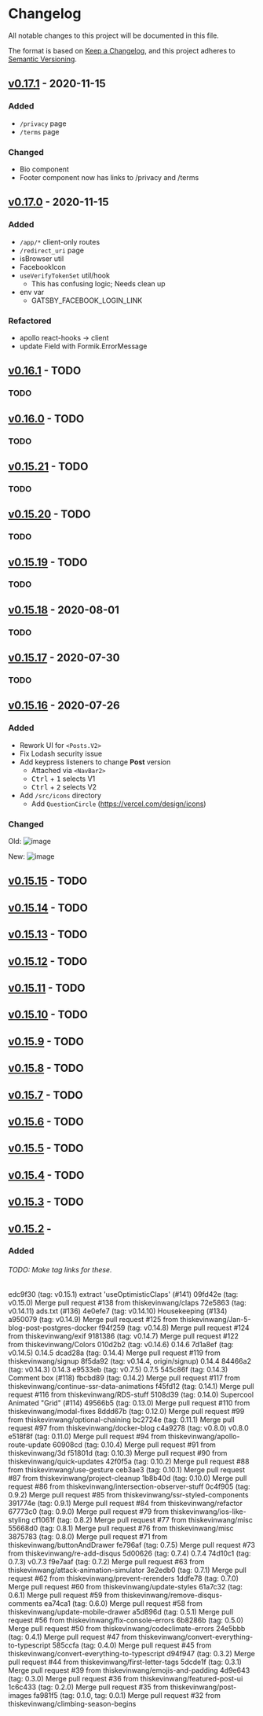 # Changelog

All notable changes to this project will be documented in this file.

The format is based on [Keep a Changelog](https://keepachangelog.com/en/1.0.0/),
and this project adheres to [Semantic Versioning](https://semver.org/spec/v2.0.0.html).

## [v0.17.1] - 2020-11-15

### Added

- `/privacy` page
- `/terms` page

### Changed

- Bio component
- Footer component now has links to /privacy and /terms

## [v0.17.0] - 2020-11-15

### Added

- `/app/*` client-only routes
- `/redirect_uri` page
- isBrowser util
- FacebookIcon
- `useVerifyTokenSet` util/hook
  - This has confusing logic; Needs clean up
- env var
  - GATSBY_FACEBOOK_LOGIN_LINK

### Refactored

- apollo react-hooks -> client
- update Field with Formik.ErrorMessage

## [v0.16.1] - TODO

### TODO

## [v0.16.0] - TODO

### TODO

## [v0.15.21] - TODO

### TODO

## [v0.15.20] - TODO

### TODO

## [v0.15.19] - TODO

### TODO

## [v0.15.18] - 2020-08-01

### TODO

## [v0.15.17] - 2020-07-30

### TODO

## [v0.15.16] - 2020-07-26

### Added

- Rework UI for `<Posts.V2>`
- Fix Lodash security issue
- Add keypress listeners to change **Post** version
  - Attached via `<NavBar2>`
  - <kbd>Ctrl</kbd> + <kbd>1</kbd> selects V1
  - <kbd>Ctrl</kbd> + <kbd>2</kbd> selects V2
- Add `/src/icons` directory
  - Add `QuestionCircle` (https://vercel.com/design/icons)

### Changed

Old:
![image](https://user-images.githubusercontent.com/26389321/88480118-0fd9ef80-cf22-11ea-9a18-3004ac2df095.png)

New:
![image](https://user-images.githubusercontent.com/26389321/88480049-a528b400-cf21-11ea-9ca0-f0b351902e95.png)

## [v0.15.15] - TODO

## [v0.15.14] - TODO

## [v0.15.13] - TODO

## [v0.15.12] - TODO

## [v0.15.11] - TODO

## [v0.15.10] - TODO

## [v0.15.9] - TODO

## [v0.15.8] - TODO

## [v0.15.7] - TODO

## [v0.15.6] - TODO

## [v0.15.5] - TODO

## [v0.15.4] - TODO

## [v0.15.3] - TODO

## [v0.15.2] -

### Added

[v0.17.1]: https://github.com/thiskevinwang/coffee-code-climb/compare/v0.17.0...v0.17.1
[v0.17.0]: https://github.com/thiskevinwang/coffee-code-climb/compare/v0.16.1...v0.17.0
[v0.16.1]: https://github.com/thiskevinwang/coffee-code-climb/compare/v0.16.0...v0.16.1
[v0.16.0]: https://github.com/thiskevinwang/coffee-code-climb/compare/v0.15.21...v0.16.0
[v0.15.21]: https://github.com/thiskevinwang/coffee-code-climb/compare/v0.15.20...v0.15.21
[v0.15.20]: https://github.com/thiskevinwang/coffee-code-climb/compare/v0.15.19...v0.15.20
[v0.15.19]: https://github.com/thiskevinwang/coffee-code-climb/compare/v0.15.18...v0.15.19
[v0.15.18]: https://github.com/thiskevinwang/coffee-code-climb/compare/v0.15.17...v0.15.18
[v0.15.17]: https://github.com/thiskevinwang/coffee-code-climb/compare/v0.15.16...v0.15.17
[v0.15.16]: https://github.com/thiskevinwang/coffee-code-climb/compare/v0.15.15...v0.15.16
[v0.15.15]: https://github.com/thiskevinwang/coffee-code-climb/compare/v0.15.14...v0.15.15
[v0.15.14]: https://github.com/thiskevinwang/coffee-code-climb/compare/v0.15.13...v0.15.14
[v0.15.13]: https://github.com/thiskevinwang/coffee-code-climb/compare/v0.15.12...v0.15.13
[v0.15.12]: https://github.com/thiskevinwang/coffee-code-climb/compare/v0.15.11...v0.15.12
[v0.15.11]: https://github.com/thiskevinwang/coffee-code-climb/compare/v0.15.10...v0.15.11
[v0.15.10]: https://github.com/thiskevinwang/coffee-code-climb/compare/v0.15.9...v0.15.10
[v0.15.9]: https://github.com/thiskevinwang/coffee-code-climb/compare/v0.15.8...v0.15.9
[v0.15.8]: https://github.com/thiskevinwang/coffee-code-climb/compare/v0.15.7...v0.15.8
[v0.15.7]: https://github.com/thiskevinwang/coffee-code-climb/compare/v0.15.6...v0.15.7
[v0.15.6]: https://github.com/thiskevinwang/coffee-code-climb/compare/v0.15.5...v0.15.6
[v0.15.5]: https://github.com/thiskevinwang/coffee-code-climb/compare/v0.15.4...v0.15.5
[v0.15.4]: https://github.com/thiskevinwang/coffee-code-climb/compare/v0.15.3...v0.15.4
[v0.15.3]: https://github.com/thiskevinwang/coffee-code-climb/compare/v0.15.2...v0.15.3
[v0.15.2]: https://github.com/thiskevinwang/coffee-code-climb/compare/v0.15.1...v0.15.2

###### TODO: Make tag links for these.

edc9f30 (tag: v0.15.1) extract 'useOptimisticClaps' (#141)
09fd42e (tag: v0.15.0) Merge pull request #138 from thiskevinwang/claps
72e5863 (tag: v0.14.11) ads.txt (#136)
4e0efe7 (tag: v0.14.10) Housekeeping (#134)
a950079 (tag: v0.14.9) Merge pull request #125 from thiskevinwang/Jan-5-blog-post-postgres-docker
f94f259 (tag: v0.14.8) Merge pull request #124 from thiskevinwang/exif
9181386 (tag: v0.14.7) Merge pull request #122 from thiskevinwang/Colors
010d2b2 (tag: v0.14.6) 0.14.6
7d1a8ef (tag: v0.14.5) 0.14.5
dcad28a (tag: 0.14.4) Merge pull request #119 from thiskevinwang/signup
8f5da92 (tag: v0.14.4, origin/signup) 0.14.4
84466a2 (tag: v0.14.3) 0.14.3
e9533eb (tag: v0.7.5) 0.7.5
545c86f (tag: 0.14.3) Comment box (#118)
fbcbd89 (tag: 0.14.2) Merge pull request #117 from thiskevinwang/continue-ssr-data-animations
f45fd12 (tag: 0.14.1) Merge pull request #116 from thiskevinwang/RDS-stuff
5108d39 (tag: 0.14.0) Supercool Animated "Grid" (#114)
49566b5 (tag: 0.13.0) Merge pull request #110 from thiskevinwang/modal-fixes
8ddd67b (tag: 0.12.0) Merge pull request #99 from thiskevinwang/optional-chaining
bc2724e (tag: 0.11.1) Merge pull request #97 from thiskevinwang/docker-blog
c4a9278 (tag: v0.8.0) v0.8.0
e518f8f (tag: 0.11.0) Merge pull request #94 from thiskevinwang/apollo-route-update
60908cd (tag: 0.10.4) Merge pull request #91 from thiskevinwang/3d
f51801d (tag: 0.10.3) Merge pull request #90 from thiskevinwang/quick-updates
42f0f5a (tag: 0.10.2) Merge pull request #88 from thiskevinwang/use-gesture
ceb3ae3 (tag: 0.10.1) Merge pull request #87 from thiskevinwang/project-cleanup
1b8b40d (tag: 0.10.0) Merge pull request #86 from thiskevinwang/intersection-observer-stuff
0c4f905 (tag: 0.9.2) Merge pull request #85 from thiskevinwang/ssr-styled-components
391774e (tag: 0.9.1) Merge pull request #84 from thiskevinwang/refactor
67773c0 (tag: 0.9.0) Merge pull request #79 from thiskevinwang/ios-like-styling
cf1061f (tag: 0.8.2) Merge pull request #77 from thiskevinwang/misc
55668d0 (tag: 0.8.1) Merge pull request #76 from thiskevinwang/misc
3875783 (tag: 0.8.0) Merge pull request #71 from thiskevinwang/buttonAndDrawer
fe796af (tag: 0.7.5) Merge pull request #73 from thiskevinwang/re-add-disqus
5d00626 (tag: 0.7.4) 0.7.4
74d10c1 (tag: 0.7.3) v0.7.3
f9e7aaf (tag: 0.7.2) Merge pull request #63 from thiskevinwang/attack-animation-simulator
3e2edb0 (tag: 0.7.1) Merge pull request #62 from thiskevinwang/prevent-rerenders
1ddfe78 (tag: 0.7.0) Merge pull request #60 from thiskevinwang/update-styles
61a7c32 (tag: 0.6.1) Merge pull request #59 from thiskevinwang/remove-disqus-comments
ea74ca1 (tag: 0.6.0) Merge pull request #58 from thiskevinwang/update-mobile-drawer
a5d896d (tag: 0.5.1) Merge pull request #56 from thiskevinwang/fix-console-errors
6b8286b (tag: 0.5.0) Merge pull request #50 from thiskevinwang/codeclimate-errors
24e5bbb (tag: 0.4.1) Merge pull request #47 from thiskevinwang/convert-everything-to-typescript
585ccfa (tag: 0.4.0) Merge pull request #45 from thiskevinwang/convert-everything-to-typescript
d94f947 (tag: 0.3.2) Merge pull request #44 from thiskevinwang/first-letter-tags
5dcde1f (tag: 0.3.1) Merge pull request #39 from thiskevinwang/emojis-and-padding
4d9e643 (tag: 0.3.0) Merge pull request #36 from thiskevinwang/featured-post-ui
1c6c433 (tag: 0.2.0) Merge pull request #35 from thiskevinwang/post-images
fa981f5 (tag: 0.1.0, tag: 0.0.1) Merge pull request #32 from thiskevinwang/climbing-season-begins
